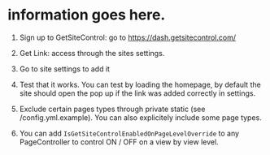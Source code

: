 # information goes here.

1. Sign up to GetSiteControl: go to https://dash.getsitecontrol.com/

2. Get Link: access through the sites settings.

3. Go to site settings to add it

4. Test that it works. You can test by loading the homepage, by default the site should open the pop up if the link was added correctly in settings.

5. Exclude certain pages types through private static (see /config.yml.example). You can also explicitely include some page types.

6. You can add `IsGetSiteControlEnabledOnPageLevelOverride` to any PageController to control ON / OFF on a view by view level.